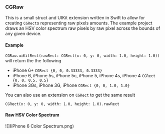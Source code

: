 ### CGRaw

This is a small struct and UIKit extension written in Swift to allow for creating `CGRect`s representing raw pixels amounts. The example project draws an HSV color spectrum raw pixels by raw pixel across the bounds of any given device. 

#### Example

`CGRaw.uiKitRect(rawRect: CGRect(x: 0, y: 0, width: 1.0, height: 1.0))` will return the the following 

- iPhone 6+ `CGRect {0, 0, 0.33333, 0.3333}`
- iPhone 6, iPhone 5s, iPhone 5c, iPhone 5, iPhone 4s, iPhone 4 `CGRect {0, 0, 0.5, 0.5}`
- iPhone 3Gs, iPhone 3G, iPhone `CGRect {0, 0, 1.0, 1.0}`

You can also use an extension on `CGRect` to get the same result

`CGRect(x: 0, y: 0, width: 1.0, height: 1.0).rawRect`

#### Raw HSV Color Spectrum

![](iPhone 6 Color Spectrum.png)